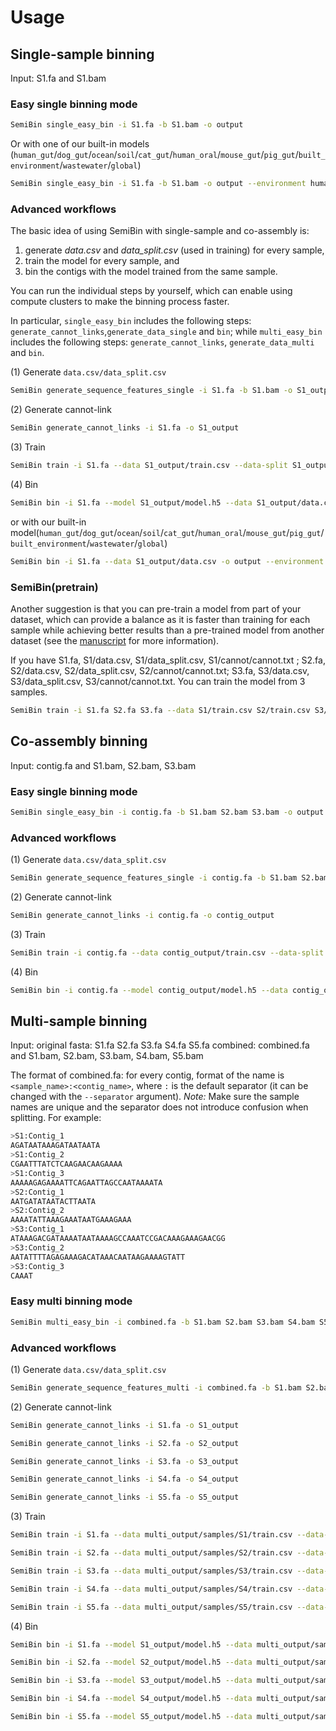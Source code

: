 # Usage

## Single-sample binning

Input: S1.fa and S1.bam

### Easy single binning mode

```bash
SemiBin single_easy_bin -i S1.fa -b S1.bam -o output 
```
Or with one of our built-in models (`human_gut`/`dog_gut`/`ocean`/`soil`/`cat_gut`/`human_oral`/`mouse_gut`/`pig_gut`/`built_environment`/`wastewater`/`global`)

```bash
SemiBin single_easy_bin -i S1.fa -b S1.bam -o output --environment human_gut
```


### Advanced workflows

The basic idea of using SemiBin with single-sample and co-assembly is:

1. generate _data.csv_ and _data_split.csv_ (used in training) for every sample,
2. train the model for every sample, and
3. bin the contigs with the model trained from the same sample.

You can run the individual steps by yourself, which can enable using compute
clusters to make the binning process faster.

In particular, `single_easy_bin` includes the following steps:
`generate_cannot_links`,`generate_data_single` and `bin`; while `multi_easy_bin`
includes the following steps: `generate_cannot_links`, `generate_data_multi` and `bin`.

(1)  Generate `data.csv/data_split.csv` 
```bash
SemiBin generate_sequence_features_single -i S1.fa -b S1.bam -o S1_output
```
(2) Generate cannot-link 
```bash
SemiBin generate_cannot_links -i S1.fa -o S1_output
```
(3) Train
```bash
SemiBin train -i S1.fa --data S1_output/train.csv --data-split S1_output/train_split.csv -c S1_output/cannot/cannot.txt -o S1_output --mode single
```
(4) Bin 
```bash
SemiBin bin -i S1.fa --model S1_output/model.h5 --data S1_output/data.csv -o output
```
or with our built-in model(`human_gut`/`dog_gut`/`ocean`/`soil`/`cat_gut`/`human_oral`/`mouse_gut`/`pig_gut`/`built_environment`/`wastewater`/`global`)
```bash
SemiBin bin -i S1.fa --data S1_output/data.csv -o output --environment human_gut
```

### SemiBin(pretrain)

Another suggestion is that you can pre-train a model from part of your dataset,
which can provide a balance as it is faster than training for each sample while
achieving better results than a pre-trained model from another dataset (see the [manuscript](https://www.biorxiv.org/content/10.1101/2021.08.16.456517v1) for more information).

If you have S1.fa, S1/data.csv,  S1/data_split.csv, S1/cannot/cannot.txt ; S2.fa, S2/data.csv,  S2/data_split.csv, S2/cannot/cannot.txt; S3.fa, S3/data.csv,  S3/data_split.csv, S3/cannot/cannot.txt. You can train the model from 3 samples.

```bash
SemiBin train -i S1.fa S2.fa S3.fa --data S1/train.csv S2/train.csv S3/train.csv --data-split S1/train_split.csv S2/train_split.csv S3/train_split.csv -c S1/cannot.txt s2/cannot.txt S3/cannot.txt -o output --mode several 
```

## Co-assembly binning

Input: contig.fa and S1.bam, S2.bam, S3.bam

### Easy single binning mode
```bash
SemiBin single_easy_bin -i contig.fa -b S1.bam S2.bam S3.bam -o output
```
### Advanced workflows

(1)  Generate `data.csv/data_split.csv` 
```bash
SemiBin generate_sequence_features_single -i contig.fa -b S1.bam S2.bam S3.bam -o contig_output
```
(2) Generate cannot-link 
```bash
SemiBin generate_cannot_links -i contig.fa -o contig_output
```
(3) Train
```bash
SemiBin train -i contig.fa --data contig_output/train.csv --data-split contig_output/train_split.csv -c contig_output/cannot/cannot.txt -o contig_output --mode single
```
(4) Bin

```bash
SemiBin bin -i contig.fa --model contig_output/model.h5 --data contig_output/data.csv -o output
```


## Multi-sample binning

Input: 
original fasta: S1.fa S2.fa S3.fa S4.fa S5.fa 
combined: combined.fa and S1.bam, S2.bam, S3.bam, S4.bam, S5.bam

The format of combined.fa: for every contig, format of the name is `<sample_name>:<contig_name>`, where
`:` is the default separator (it can be changed with the `--separator`
argument). *Note:* Make sure the sample names are unique and  the separator
does not introduce confusion when splitting. For example:

```bash
>S1:Contig_1
AGATAATAAAGATAATAATA
>S1:Contig_2
CGAATTTATCTCAAGAACAAGAAAA
>S1:Contig_3
AAAAAGAGAAAATTCAGAATTAGCCAATAAAATA
>S2:Contig_1
AATGATATAATACTTAATA
>S2:Contig_2
AAAATATTAAAGAAATAATGAAAGAAA
>S3:Contig_1
ATAAAGACGATAAAATAATAAAAGCCAAATCCGACAAAGAAAGAACGG
>S3:Contig_2
AATATTTTAGAGAAAGACATAAACAATAAGAAAAGTATT
>S3:Contig_3
CAAAT
```
### Easy multi binning mode
```bash
SemiBin multi_easy_bin -i combined.fa -b S1.bam S2.bam S3.bam S4.bam S5.bam -o multi_output
```

### Advanced workflows

(1)  Generate `data.csv/data_split.csv` 
```bash
SemiBin generate_sequence_features_multi -i combined.fa -b S1.bam S2.bam S3.bam S4.bam S5.bam -o output -s :
```
(2) Generate cannot-link 
```bash
SemiBin generate_cannot_links -i S1.fa -o S1_output
```
```bash
SemiBin generate_cannot_links -i S2.fa -o S2_output
```
```bash
SemiBin generate_cannot_links -i S3.fa -o S3_output
```
```bash
SemiBin generate_cannot_links -i S4.fa -o S4_output
```
```bash
SemiBin generate_cannot_links -i S5.fa -o S5_output
```
(3) Train
```bash
SemiBin train -i S1.fa --data multi_output/samples/S1/train.csv --data-split multi_output/samples/S1/train_split.csv -c S1_output/cannot/cannot.txt -o S1_output --mode single
```
```bash
SemiBin train -i S2.fa --data multi_output/samples/S2/train.csv --data-split multi_output/samples/S2/train_split.csv -c S2_output/cannot/cannot.txt -o S2_output --mode single
```
```bash
SemiBin train -i S3.fa --data multi_output/samples/S3/train.csv --data-split multi_output/samples/S3/train_split.csv -c S3_output/cannot/cannot.txt -o S3_output --mode single
```
```bash
SemiBin train -i S4.fa --data multi_output/samples/S4/train.csv --data-split multi_output/samples/S4/train_split.csv -c S4_output/cannot/cannot.txt -o S4_output --mode single
```
```bash
SemiBin train -i S5.fa --data multi_output/samples/S5/train.csv --data-split multi_output/samples/S5/train_split.csv -c S5_output/cannot/cannot.txt -o S5_output --mode single
```
(4) Bin
```bash
SemiBin bin -i S1.fa --model S1_output/model.h5 --data multi_output/samples/S1/data.csv -o output 
```
```bash
SemiBin bin -i S2.fa --model S2_output/model.h5 --data multi_output/samples/S2/data.csv -o output
```
```bash
SemiBin bin -i S3.fa --model S3_output/model.h5 --data multi_output/samples/S3/data.csv -o output 
```
```bash
SemiBin bin -i S4.fa --model S4_output/model.h5 --data multi_output/samples/S4/data.csv -o output 
```
```bash
SemiBin bin -i S5.fa --model S5_output/model.h5 --data multi_output/samples/S5/data.csv -o output 
```

